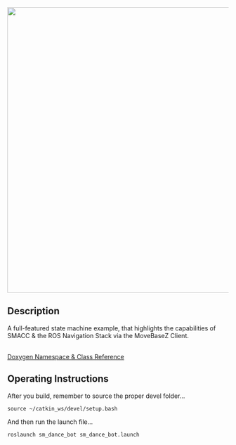 <img src="https://github.com/reelrbtx/SMACC/blob/master/smacc_sm_reference_library/sm_dance_bot/docs/sm_dance_bot(12-30-19).svg" width="650" align="center"/>

<h2>Description</h2> A full-featured state machine example, that highlights the capabilities of SMACC & the ROS Navigation Stack via the MoveBaseZ Client.<br></br>

<a href="https://reelrbtx.github.io/SMACC/master/html/namespacesm__dance__bot.html">Doxygen Namespace & Class Reference</a>

<h2>Operating Instructions</h2>
After you build, remember to source the proper devel folder...

```
source ~/catkin_ws/devel/setup.bash
```

And then run the launch file...

```
roslaunch sm_dance_bot sm_dance_bot.launch
```
